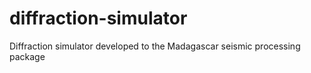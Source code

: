 # diffraction-simulator
Diffraction simulator developed to the Madagascar seismic processing package
